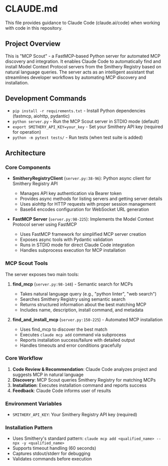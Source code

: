 # CLAUDE.md

This file provides guidance to Claude Code (claude.ai/code) when working with code in this repository.

## Project Overview

This is "MCP Scout" - a FastMCP-based Python server for automated MCP discovery and integration. It enables Claude Code to automatically find and install Model Context Protocol servers from the Smithery Registry based on natural language queries. The server acts as an intelligent assistant that streamlines developer workflows by automating MCP discovery and installation.

## Development Commands

- `pip install -r requirements.txt` - Install Python dependencies (fastmcp, aiohttp, pydantic)
- `python server.py` - Run the MCP Scout server in STDIO mode (default)
- `export SMITHERY_API_KEY=your_key` - Set your Smithery API key (required for operation)
- `python -m pytest tests/` - Run tests (when test suite is added)

## Architecture

### Core Components

- **SmitheryRegistryClient** (`server.py:38-96`): Python async client for Smithery Registry API
  - Manages API key authentication via Bearer token
  - Provides async methods for listing servers and getting server details
  - Uses aiohttp for HTTP requests with proper session management
  - Base64 encodes configuration for WebSocket URL generation

- **FastMCP Server** (`server.py:98-225`): Implements the Model Context Protocol server using FastMCP
  - Uses FastMCP framework for simplified MCP server creation
  - Exposes async tools with Pydantic validation
  - Runs in STDIO mode for direct Claude Code integration
  - Handles subprocess execution for MCP installation

### MCP Scout Tools

The server exposes two main tools:

1. **find_mcp** (`server.py:98-148`) - Semantic search for MCPs
   - Takes natural language query (e.g., "python linter", "web search")
   - Searches Smithery Registry using semantic search
   - Returns structured information about the best matching MCP
   - Includes name, description, install command, and metadata

2. **find_and_install_mcp** (`server.py:150-225`) - Automated MCP installation
   - Uses find_mcp to discover the best match
   - Executes `claude mcp add` command via subprocess
   - Reports installation success/failure with detailed output
   - Handles timeouts and error conditions gracefully

### Core Workflow

1. **Code Review & Recommendation**: Claude Code analyzes project and suggests MCP in natural language
2. **Discovery**: MCP Scout queries Smithery Registry for matching MCPs 
3. **Installation**: Executes installation command and reports success
4. **Feedback**: Claude Code informs user of results

### Environment Variables

- `SMITHERY_API_KEY`: Your Smithery Registry API key (required)

### Installation Pattern

- Uses Smithery's standard pattern: `claude mcp add <qualified_name> -- npx -y <qualified_name>`
- Supports timeout handling (60 seconds)
- Captures stdout/stderr for debugging
- Validates commands before execution